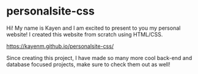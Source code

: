# personalsite-css

Hi! My name is Kayen and I am excited to present to you my personal website! I created this website from scratch using HTML/CSS. 

https://kayenm.github.io/personalsite-css/

Since creating this project, I have made so many more cool back-end and database focused projects, make sure to check them out as well!
